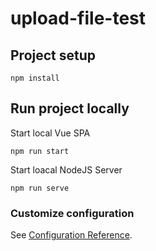 # upload-file-test

## Project setup
```
npm install
```

## Run project locally
Start local Vue SPA
```
npm run start
```
Start loacal NodeJS Server
```
npm run serve
```


### Customize configuration
See [Configuration Reference](https://cli.vuejs.org/config/).
